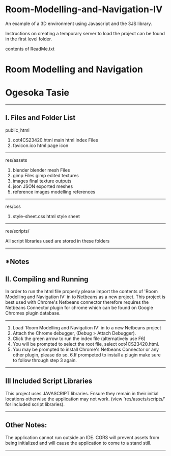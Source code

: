 # Room-Modelling-and-Navigation-IV
An example of a 3D environment using Javascript and  the 3JS library.

Instructions on creating a temporary server to load the project can be found in the first level folder.

contents of ReadMe.txt


#        Room Modelling and Navigation        
#        Ogesoka Tasie                     
                    
---------------------------------------------
I. Files and Folder List
---------------------------------------------
public_html
1. oot4CS23420.html      main html index Files
2. favicon.ico                  html page icon

---------------------------------------------
res/assets
1. blender                  blender mesh Files
2. gimp Files             gimp edited textures
3. images                final texture outputs
4. json                   JSON exported meshes
5. reference images       modelling references

---------------------------------------------
res/css
1. style-sheet.css             html style sheet
--------------------------------------------- 
res/scripts/

All script libraries used are stored in these folders

---------------------------------------------
*Notes                            
---------------------------------------------
II. Compiling and Running
---------------------------------------------
In order to run the html file properly please import the contents of
'Room Modelling and Navigation IV' in to Netbeans as a new project.
This project is best used with Chrome's Netbeans connector therefore requires
the Netbeans Connector plugin for chrome which can be found on Google Chromes
plugin database.

---------------------------------------------
1. Load 'Room Modelling and Navigation IV' in to a new Netbeans project
2. Attach the Chrome debugger, (Debug > Attach Debugger).
3. Click the green arrow to run the index file (alternatively use F6)
4. You will be prompted to select the root file, select oot4CS23420.html. 
5. You may be prompted to install Chrome's Netbeans Connector or any other
plugin, please do so.
6.If prompeted to install a plugin make sure to follow through step 3 again.

---------------------------------------------
III Included Script Libraries
---------------------------------------------
This project uses JAVASCRIPT libraries. Ensure they remain in their initial
locations otherwise the application may not work.
(view 'res/assets/scripts/' for included script libraries).

---------------------------------------------
Other Notes:
---------------------------------------------
The application cannot run outside an IDE. CORS will prevent assets from being
initialized and will cause the application to come to a stand still.

---------------------------------------------
